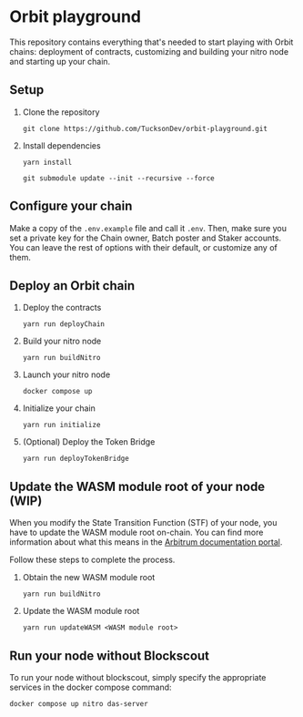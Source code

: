 # Orbit playground

This repository contains everything that's needed to start playing with Orbit chains: deployment of contracts, customizing and building your nitro node and starting up your chain.

## Setup

1. Clone the repository

    `git clone https://github.com/TucksonDev/orbit-playground.git`

2. Install dependencies

    `yarn install`

    `git submodule update --init --recursive --force`

## Configure your chain

Make a copy of the `.env.example` file and call it `.env`. Then, make sure you set a private key for the Chain owner, Batch poster and Staker accounts. You can leave the rest of options with their default, or customize any of them.

## Deploy an Orbit chain

1. Deploy the contracts

    `yarn run deployChain`

2. Build your nitro node

    `yarn run buildNitro`

3. Launch your nitro node

    `docker compose up`

4. Initialize your chain

    `yarn run initialize`

5. (Optional) Deploy the Token Bridge

    `yarn run deployTokenBridge`

## Update the WASM module root of your node (WIP)

When you modify the State Transition Function (STF) of your node, you have to update the WASM module root on-chain. You can find more information about what this means in the [Arbitrum documentation portal](https://docs.arbitrum.io/launch-orbit-chain/how-tos/customize-stf).

Follow these steps to complete the process.

1. Obtain the new WASM module root

    `yarn run buildNitro`

2. Update the WASM module root

    `yarn run updateWASM <WASM module root>`

## Run your node without Blockscout

To run your node without blockscout, simply specify the appropriate services in the docker compose command:

`docker compose up nitro das-server`
